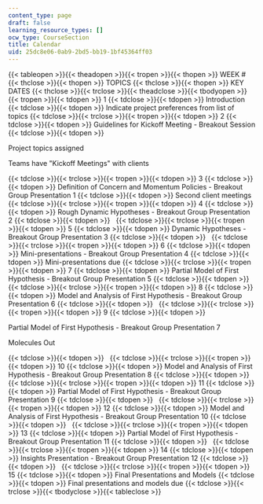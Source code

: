```yaml
---
content_type: page
draft: false
learning_resource_types: []
ocw_type: CourseSection
title: Calendar
uid: 25dc8e06-0ab9-2bd5-bb19-1bf45364ff03
---
```

{{< tableopen >}}{{< theadopen >}}{{< tropen >}}{{< thopen >}}
WEEK #
{{< thclose >}}{{< thopen >}}
TOPICS
{{< thclose >}}{{< thopen >}}
KEY DATES
{{< thclose >}}{{< trclose >}}{{< theadclose >}}{{< tbodyopen >}}{{< tropen >}}{{< tdopen >}}
1
{{< tdclose >}}{{< tdopen >}}
Introduction
{{< tdclose >}}{{< tdopen >}}
Indicate project preferences from list of topics
{{< tdclose >}}{{< trclose >}}{{< tropen >}}{{< tdopen >}}
2
{{< tdclose >}}{{< tdopen >}}
Guidelines for Kickoff Meeting - Breakout Session
{{< tdclose >}}{{< tdopen >}}

Project topics assigned

Teams have "Kickoff Meetings" with clients

{{< tdclose >}}{{< trclose >}}{{< tropen >}}{{< tdopen >}}
3
{{< tdclose >}}{{< tdopen >}}
Definition of Concern and Momentum Policies - Breakout Group Presentation 1
{{< tdclose >}}{{< tdopen >}}
Second client meetings
{{< tdclose >}}{{< trclose >}}{{< tropen >}}{{< tdopen >}}
4
{{< tdclose >}}{{< tdopen >}}
Rough Dynamic Hypotheses - Breakout Group Presentation 2
{{< tdclose >}}{{< tdopen >}}
 
{{< tdclose >}}{{< trclose >}}{{< tropen >}}{{< tdopen >}}
5
{{< tdclose >}}{{< tdopen >}}
Dynamic Hypotheses - Breakout Group Presentation 3
{{< tdclose >}}{{< tdopen >}}
 
{{< tdclose >}}{{< trclose >}}{{< tropen >}}{{< tdopen >}}
6
{{< tdclose >}}{{< tdopen >}}
Mini-presentations - Breakout Group Presentation 4
{{< tdclose >}}{{< tdopen >}}
Mini-presentations due
{{< tdclose >}}{{< trclose >}}{{< tropen >}}{{< tdopen >}}
7
{{< tdclose >}}{{< tdopen >}}
Partial Model of First Hypothesis - Breakout Group Presentation 5
{{< tdclose >}}{{< tdopen >}}
 
{{< tdclose >}}{{< trclose >}}{{< tropen >}}{{< tdopen >}}
8
{{< tdclose >}}{{< tdopen >}}
Model and Analysis of First Hypothesis - Breakout Group Presentation 6
{{< tdclose >}}{{< tdopen >}}
 
{{< tdclose >}}{{< trclose >}}{{< tropen >}}{{< tdopen >}}
9
{{< tdclose >}}{{< tdopen >}}

Partial Model of First Hypothesis - Breakout Group Presentation 7

Molecules Out

{{< tdclose >}}{{< tdopen >}}
 
{{< tdclose >}}{{< trclose >}}{{< tropen >}}{{< tdopen >}}
10
{{< tdclose >}}{{< tdopen >}}
Model and Analysis of First Hypothesis - Breakout Group Presentation 8
{{< tdclose >}}{{< tdopen >}}
 
{{< tdclose >}}{{< trclose >}}{{< tropen >}}{{< tdopen >}}
11
{{< tdclose >}}{{< tdopen >}}
Partial Model of First Hypothesis - Breakout Group Presentation 9
{{< tdclose >}}{{< tdopen >}}
 
{{< tdclose >}}{{< trclose >}}{{< tropen >}}{{< tdopen >}}
12
{{< tdclose >}}{{< tdopen >}}
Model and Analysis of First Hypothesis - Breakout Group Presentation 10
{{< tdclose >}}{{< tdopen >}}
 
{{< tdclose >}}{{< trclose >}}{{< tropen >}}{{< tdopen >}}
13
{{< tdclose >}}{{< tdopen >}}
Partial Model of First Hypothesis - Breakout Group Presentation 11
{{< tdclose >}}{{< tdopen >}}
 
{{< tdclose >}}{{< trclose >}}{{< tropen >}}{{< tdopen >}}
14
{{< tdclose >}}{{< tdopen >}}
Insights Presentation - Breakout Group Presentation 12
{{< tdclose >}}{{< tdopen >}}
 
{{< tdclose >}}{{< trclose >}}{{< tropen >}}{{< tdopen >}}
15
{{< tdclose >}}{{< tdopen >}}
Final Presentations and Models
{{< tdclose >}}{{< tdopen >}}
Final presentations and models due
{{< tdclose >}}{{< trclose >}}{{< tbodyclose >}}{{< tableclose >}}